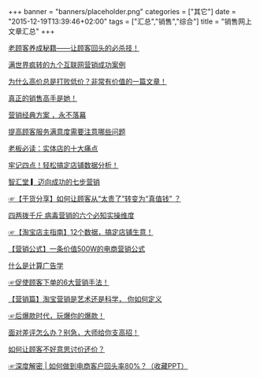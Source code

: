 +++
banner = "banners/placeholder.png"
categories = ["其它"]
date = "2015-12-19T13:39:46+02:00"
tags = ["汇总","销售","综合"]
title = "销售网上文章汇总"
+++

    
[老顾客养成秘籍——让顾客回头的必杀技！](https://mp.weixin.qq.com/s?__biz=MjM5MDc1NDkyMA==&mid=203973763&idx=3&sn=133f81aea7b98f15a744d086d82070af&key=41ecb04b05111003c5f0d22c87568c1329ef241a2b9f8f8677bf0177abded881583313838c00dc73dc20e99a056aac7f&ascene=0&uin=MTM0ODQyNTk1&devicetype=iMac+MacBookAir7%2C1+OSX+OSX+10.10.5+build(14F1021)&version=11020201&pass_ticket=OUgFBuA2yqcV7ExJVNrQtm5NukTejEXnNHTun2M8jg8%3D)

[满世界疯转的九个互联网营销成功案例](https://mp.weixin.qq.com/s?__biz=MjM5OTM5OTAyMQ==&mid=205740182&idx=4&sn=6b77895d65d8994348ec1d656df50f72&key=41ecb04b051110034292e27fa2f11e6154ca8889b4e2ddaa452c98b50e057d84888fe6168226709185220d3bfbfae179&ascene=0&uin=MTM0ODQyNTk1&devicetype=iMac+MacBookAir7%2C1+OSX+OSX+10.10.5+build(14F1021)&version=11020201&pass_ticket=OUgFBuA2yqcV7ExJVNrQtm5NukTejEXnNHTun2M8jg8%3D)

[为什么高价总是打败低价？非常有价值的一篇文章！](https://mp.weixin.qq.com/s?__biz=MjM5MzA3NjU2MA==&mid=204475040&idx=5&sn=9bcb6917a172c59a634d7718c9091365&key=41ecb04b051110030ca414e151ca344b75242690599d3224682fc34dbe460986b0089d89bffbcd45be9048e461569e82&ascene=0&uin=MTM0ODQyNTk1&devicetype=iMac+MacBookAir7%2C1+OSX+OSX+10.10.5+build(14F1021)&version=11020201&pass_ticket=OUgFBuA2yqcV7ExJVNrQtm5NukTejEXnNHTun2M8jg8%3D)

[真正的销售高手是她！](https://mp.weixin.qq.com/s?__biz=MjM5Mzk5NjI4MA==&mid=207567598&idx=2&sn=76b2d269f49d080095e58b346460d999&scene=2&key=41ecb04b0511100388cd21a17b760045d3b341e8b200f28f6b2dce02f78a09e7cd110081b89188ff9829366056dac128&ascene=0&uin=MTM0ODQyNTk1&devicetype=iMac+MacBookAir7%2C1+OSX+OSX+10.10.5+build(14F1021)&version=11020201&pass_ticket=OUgFBuA2yqcV7ExJVNrQtm5NukTejEXnNHTun2M8jg8%3D)

[营销经典方案 ，永不落幕](https://mp.weixin.qq.com/s?__biz=MjM5NTE1Nzg4Mg==&mid=205431941&idx=8&sn=434a47dbf62b690cc2bcc2efb412e56f&key=41ecb04b051110030b047f2c76a6b49b14bdc1c08c9606ac367bcd47c05244fe6033170a3f6477b1dde59c7859e837d1&ascene=0&uin=MTM0ODQyNTk1&devicetype=iMac+MacBookAir7%2C1+OSX+OSX+10.10.5+build(14F1021)&version=11020201&pass_ticket=OUgFBuA2yqcV7ExJVNrQtm5NukTejEXnNHTun2M8jg8%3D)

[提高顾客服务满意度需要注意哪些问题](http://toutiao.com/a4489287698/?tt_from=weixin&utm_campaign=client_share&app=news_article&utm_source=weixin&iid=2765564223&utm_medium=toutiao_ios)

[老板必读：实体店的十大痛点](https://mp.weixin.qq.com/s?__biz=MzA3MjMxMjMyMg==&mid=401103311&idx=3&sn=59b4a2d258bef5f1072c8611eebcbfb9&scene=0&key=41ecb04b051110031250e2401bca4d3690aea612949654cf6f0059dbc061dcace8310a5af57635368106d7ff69c43085&ascene=0&uin=MTM0ODQyNTk1&devicetype=iMac+MacBookAir7%2C1+OSX+OSX+10.10.5+build(14F1021)&version=11020201&pass_ticket=OUgFBuA2yqcV7ExJVNrQtm5NukTejEXnNHTun2M8jg8%3D)

[牢记四点！轻松搞定店铺数据分析！](https://mp.weixin.qq.com/s?__biz=MjM5MDc1NDkyMA==&mid=203973763&idx=5&sn=cc409a0aabe338568065683d48ad8195&key=41ecb04b051110032c59aa536f07aaddd16201843f858963eaace9b4550f924cf2856d0542270c8febc4ba1e797c8efb&ascene=0&uin=MTM0ODQyNTk1&devicetype=iMac+MacBookAir7%2C1+OSX+OSX+10.10.5+build(14F1021)&version=11020201&pass_ticket=OUgFBuA2yqcV7ExJVNrQtm5NukTejEXnNHTun2M8jg8%3D)

[智汇堂 ▎迈向成功的七步营销](https://mp.weixin.qq.com/s?__biz=MjM5MTcxODM4Nw==&mid=213526794&idx=4&sn=df001b060d640f2cbb5ed46f186cc2a8&scene=1&key=41ecb04b051110034eb9366c138fc248c09331659a2163ad200fe4b202c9392b41ca617ac61b1769eda3949ee7fba415&ascene=0&uin=MTM0ODQyNTk1&devicetype=iMac+MacBookAir7%2C1+OSX+OSX+10.10.5+build(14F1021)&version=11020201&pass_ticket=OUgFBuA2yqcV7ExJVNrQtm5NukTejEXnNHTun2M8jg8%3D)

[☞【干货分享】如何让顾客从“太贵了”转变为“真值钱” ？](https://mp.weixin.qq.com/s?__biz=MjM5MDc1NDkyMA==&mid=203973763&idx=2&sn=bf2e07e1933ffea248898ab5e47bf183&key=41ecb04b051110030622fc174dca2d925df8385bf71882376aa8dbee5c51e0d68f9785956b2b347d23fe45f417009319&ascene=0&uin=MTM0ODQyNTk1&devicetype=iMac+MacBookAir7%2C1+OSX+OSX+10.10.5+build(14F1021)&version=11020201&pass_ticket=OUgFBuA2yqcV7ExJVNrQtm5NukTejEXnNHTun2M8jg8%3D)

[四两拨千斤 病毒营销的六个必知实操维度](https://mp.weixin.qq.com/s?__biz=MjM5OTM5OTAyMQ==&mid=208236779&idx=2&sn=35db4887f81206dbeae7278b0f88ccfa&key=41ecb04b0511100339ed705c5e04e2db4c73d5ef31c22f050038daa19af0a3d7574338525d9d13a360ca4a3b2910bc23&ascene=0&uin=MTM0ODQyNTk1&devicetype=iMac+MacBookAir7%2C1+OSX+OSX+10.10.5+build(14F1021)&version=11020201&pass_ticket=OUgFBuA2yqcV7ExJVNrQtm5NukTejEXnNHTun2M8jg8%3D)

[☞【淘宝店主指南】12个数据，搞定店铺生意！](https://mp.weixin.qq.com/s?__biz=MjM5MDc1NDkyMA==&mid=203865422&idx=3&sn=ce9ba452e22c75d8ed8435adeb62abf7&key=41ecb04b05111003f4532ebc10b87b158524559329823c3776c2b52f1e835b66d5502df424996e900793268e46230de1&ascene=0&uin=MTM0ODQyNTk1&devicetype=iMac+MacBookAir7%2C1+OSX+OSX+10.10.5+build(14F1021)&version=11020201&pass_ticket=OUgFBuA2yqcV7ExJVNrQtm5NukTejEXnNHTun2M8jg8%3D)

[【营销公式】一条价值500W的电商营销公式](https://mp.weixin.qq.com/s?__biz=MjM5MzAyODIyMA==&mid=208369720&idx=1&sn=9b91b2ea84ae106b9441d7cc48f1920e&key=41ecb04b05111003957f7c992a764a8953d3131bd802db25ac7d753574565ab93e1fb3bf879d8d03515bd512068a01a5&ascene=0&uin=MTM0ODQyNTk1&devicetype=iMac+MacBookAir7%2C1+OSX+OSX+10.10.5+build(14F1021)&version=11020201&pass_ticket=OUgFBuA2yqcV7ExJVNrQtm5NukTejEXnNHTun2M8jg8%3D)

[什么是计算广告学](https://mp.weixin.qq.com/s?__biz=MzA3NzQ0Mjc5NA==&mid=203860862&idx=1&sn=1b33885be592c4ec7000bdb7f1a1af99&scene=2&srcid=YJGG0i85fI8pq1e41Zya&key=41ecb04b051110033ad26151df39c3331c98898de332bda82f6b137922c980fcde49e2581812cc9b4efc8f466cb094d2&ascene=0&uin=MTM0ODQyNTk1&devicetype=iMac+MacBookAir7%2C1+OSX+OSX+10.10.5+build(14F1021)&version=11020201&pass_ticket=OUgFBuA2yqcV7ExJVNrQtm5NukTejEXnNHTun2M8jg8%3D)

[☞促使顾客下单的6大营销手法！](https://mp.weixin.qq.com/s?__biz=MjM5MDc1NDkyMA==&mid=204005936&idx=1&sn=6af1fe7f59d97883a3af67733002e200&key=41ecb04b0511100377a38aadbcc34c3d0fba01014a3122c479c4364f2b9b97baa175cdfaa2902a77551a7c07973aed31&ascene=0&uin=MTM0ODQyNTk1&devicetype=iMac+MacBookAir7%2C1+OSX+OSX+10.10.5+build(14F1021)&version=11020201&pass_ticket=OUgFBuA2yqcV7ExJVNrQtm5NukTejEXnNHTun2M8jg8%3D)

[【营销篇】淘宝营销是艺术还是科学， 你如何定义](https://mp.weixin.qq.com/s?__biz=MjM5MzAyODIyMA==&mid=203939785&idx=4&sn=4148749bd28e32ab38a3558ed13c835e&key=41ecb04b051110030fb69a24c18cb7156662aca55de443350a0198eaef53f36b2c4fc2ed87a185f90da91bf6deb3033b&ascene=0&uin=MTM0ODQyNTk1&devicetype=iMac+MacBookAir7%2C1+OSX+OSX+10.10.5+build(14F1021)&version=11020201&pass_ticket=OUgFBuA2yqcV7ExJVNrQtm5NukTejEXnNHTun2M8jg8%3D)

[☞后爆款时代，玩爆你的爆款！](https://mp.weixin.qq.com/s?__biz=MjM5MDc1NDkyMA==&mid=204073193&idx=5&sn=d4fe776278f34100f461ee08978a3ad8&key=41ecb04b05111003f96660362c7891d56a03971bab9b2a0b7547da965f9fc525bfbf151e270790c401b67786df6db613&ascene=0&uin=MTM0ODQyNTk1&devicetype=iMac+MacBookAir7%2C1+OSX+OSX+10.10.5+build(14F1021)&version=11020201&pass_ticket=OUgFBuA2yqcV7ExJVNrQtm5NukTejEXnNHTun2M8jg8%3D)

[面对差评怎么办？别急，大师给你支高招！](https://mp.weixin.qq.com/s?__biz=MjM5MzAyODIyMA==&mid=207996160&idx=2&sn=cc078252012394d5ea4f656eabd5364f&key=41ecb04b051110030d640a40573e6b78239de685ebf462d0b8560c096377cdecf04eb581893277500fe88103d8b5dc57&ascene=0&uin=MTM0ODQyNTk1&devicetype=iMac+MacBookAir7%2C1+OSX+OSX+10.10.5+build(14F1021)&version=11020201&pass_ticket=OUgFBuA2yqcV7ExJVNrQtm5NukTejEXnNHTun2M8jg8%3D)

[如何让顾客不好意思讨价还价？](https://mp.weixin.qq.com/s?__biz=MjM5NTE1Nzg4Mg==&mid=205006733&idx=7&sn=a667347ee88386fd5871616bc7ba876a&key=41ecb04b05111003d8298be4dfe05cb3e03c621045c546770906be05b3c38edbce81feba256881df3bd7c50873270127&ascene=0&uin=MTM0ODQyNTk1&devicetype=iMac+MacBookAir7%2C1+OSX+OSX+10.10.5+build(14F1021)&version=11020201&pass_ticket=OUgFBuA2yqcV7ExJVNrQtm5NukTejEXnNHTun2M8jg8%3D)

[☞深度解密 | 如何做到电商客户回头率80%？（收藏PPT）](https://mp.weixin.qq.com/s?__biz=MjM5MDc1NDkyMA==&mid=206792906&idx=5&sn=f0be67ea1aa98382fc465c19535d1624&key=41ecb04b051110034e8beb6e2a85820025c070cef43370d9fb0f489131cdd0137faad905aae6073b997774a29ccf105c&ascene=0&uin=MTM0ODQyNTk1&devicetype=iMac+MacBookAir7%2C1+OSX+OSX+10.10.5+build(14F1021)&version=11020201&pass_ticket=OUgFBuA2yqcV7ExJVNrQtm5NukTejEXnNHTun2M8jg8%3D)












